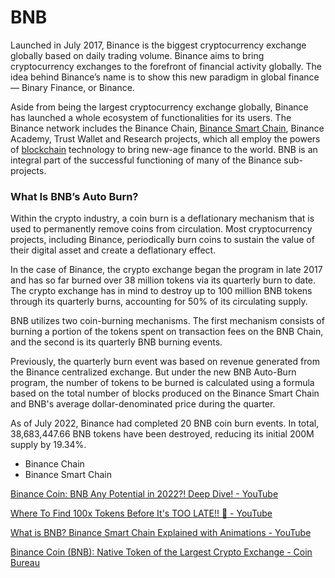 # BNB

Launched in July 2017, Binance is the biggest cryptocurrency exchange globally based on daily trading volume. Binance aims to bring cryptocurrency exchanges to the forefront of financial activity globally. The idea behind Binance’s name is to show this new paradigm in global finance — Binary Finance, or Binance.

Aside from being the largest cryptocurrency exchange globally, Binance has launched a whole ecosystem of functionalities for its users. The Binance network includes the Binance Chain, [Binance Smart Chain](https://coinmarketcap.com/alexandria/article/what-is-binance-smart-chain), Binance Academy, Trust Wallet and Research projects, which all employ the powers of [blockchain](https://coinmarketcap.com/alexandria/glossary/blockchain) technology to bring new-age finance to the world. BNB is an integral part of the successful functioning of many of the Binance sub-projects.

### What Is BNB’s Auto Burn?

Within the crypto industry, a coin burn is a deflationary mechanism that is used to permanently remove coins from circulation. Most cryptocurrency projects, including Binance, periodically burn coins to sustain the value of their digital asset and create a deflationary effect.

In the case of Binance, the crypto exchange began the program in late 2017 and has so far burned over 38 million tokens via its quarterly burn to date. The crypto exchange has in mind to destroy up to 100 million BNB tokens through its quarterly burns, accounting for 50% of its circulating supply.

BNB utilizes two coin-burning mechanisms. The first mechanism consists of burning a portion of the tokens spent on transaction fees on the BNB Chain, and the second is its quarterly BNB burning events.

Previously, the quarterly burn event was based on revenue generated from the Binance centralized exchange. But under the new BNB Auto-Burn program, the number of tokens to be burned is calculated using a formula based on the total number of blocks produced on the Binance Smart Chain and BNB's average dollar-denominated price during the quarter.

As of July 2022, Binance had completed 20 BNB coin burn events. In total, 38,683,447.66 BNB tokens have been destroyed, reducing its initial 200M supply by 19.34%.

- Binance Chain
- Binance Smart Chain

[Binance Coin: BNB Any Potential in 2022?! Deep Dive! - YouTube](https://www.youtube.com/watch?v=Jwo4rwik6WM)

[Where To Find 100x Tokens Before It's TOO LATE!! 🚀 - YouTube](https://www.youtube.com/watch?v=VOM0QmIGSJI)

[What is BNB? Binance Smart Chain Explained with Animations - YouTube](https://www.youtube.com/watch?v=G0gmPW8N88M)

[Binance Coin (BNB): Native Token of the Largest Crypto Exchange - Coin Bureau](https://www.coinbureau.com/review/binance-coin-bnb/)
